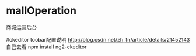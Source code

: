 # mallOperation
商城运营后台

#ckeditor toobar配置说明
http://blog.csdn.net/zh_fn/article/details/21452143 自己去看
npm install ng2-ckeditor
